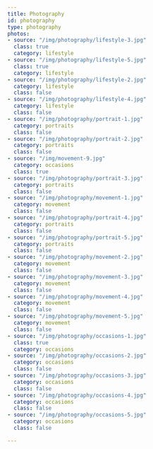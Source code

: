 ```yaml
---
title: Photography
id: photography
type: photography
photos:
- source: "/img/photography/lifestyle-3.jpg"
  class: true
  category: lifestyle
- source: "/img/photography/lifestyle-5.jpg"
  class: true
  category: lifestyle
- source: "/img/photography/lifestyle-2.jpg"
  category: lifestyle
  class: false
- source: "/img/photography/lifestyle-4.jpg"
  category: lifestyle
  class: false
- source: "/img/photography/portrait-1.jpg"
  category: portraits
  class: false
- source: "/img/photography/portrait-2.jpg"
  category: portraits
  class: false
- source: "/img/movement-9.jpg"
  category: occasions
  class: true
- source: "/img/photography/portrait-3.jpg"
  category: portraits
  class: false
- source: "/img/photography/movement-1.jpg"
  category: movement
  class: false
- source: "/img/photography/portrait-4.jpg"
  category: portraits
  class: false
- source: "/img/photography/portrait-5.jpg"
  category: portraits
  class: false
- source: "/img/photography/movement-2.jpg"
  category: movement
  class: false
- source: "/img/photography/movement-3.jpg"
  category: movement
  class: false
- source: "/img/photography/movement-4.jpg"
  category: movement
  class: false
- source: "/img/photography/movement-5.jpg"
  category: movement
  class: false
- source: "/img/photography/occasions-1.jpg"
  class: true
  category: occasions
- source: "/img/photography/occasions-2.jpg"
  category: occasions
  class: false
- source: "/img/photography/occasions-3.jpg"
  category: occasions
  class: false
- source: "/img/photography/occasions-4.jpg"
  category: occasions
  class: false
- source: "/img/photography/occasions-5.jpg"
  category: occasions
  class: false

---
```

